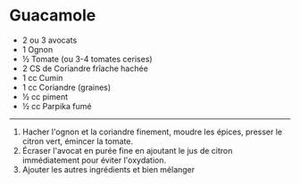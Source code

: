 # Guacamole

- 2 ou 3 avocats
- 1 Ognon
- ½ Tomate (ou 3-4 tomates cerises)
- 2 CS de Coriandre frîache hachée
- 1 cc Cumin
- 1 cc Coriandre (graines)
- ½ cc piment
- ½ cc Parpika fumé

---

1. Hacher l'ognon et la coriandre finement, moudre les épices, presser le citron vert, émincer la tomate.
2. Écraser l'avocat en purée fine en ajoutant le jus de citron immédiatement pour éviter l'oxydation.
3. Ajouter les autres ingrédients et bien mélanger
